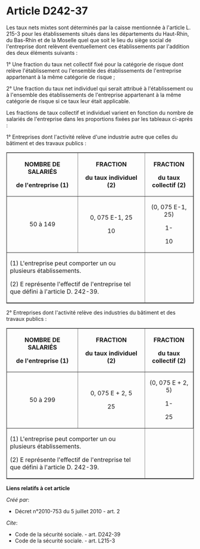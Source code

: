 # Article D242-37

Les taux nets mixtes sont déterminés par la caisse mentionnée à l'article L. 215-3 pour les établissements situés dans les
départements du Haut-Rhin, du Bas-Rhin et de la Moselle quel que soit le lieu du siège social de l'entreprise dont relèvent
éventuellement ces établissements par l'addition des deux éléments suivants : 

1° Une fraction du taux net collectif fixé pour la catégorie de risque dont relève l'établissement ou l'ensemble des
établissements de l'entreprise appartenant à la même catégorie de risque ; 

2° Une fraction du taux net individuel qui serait attribué à l'établissement ou à l'ensemble des établissements de
l'entreprise appartenant à la même catégorie de risque si ce taux leur était applicable. 

Les fractions de taux collectif et individuel varient en fonction du nombre de salariés de l'entreprise dans les proportions
fixées par les tableaux ci-après : 

1° Entreprises dont l'activité relève d'une industrie autre que celles du bâtiment et des travaux publics : 

<table border="1">
  <tbody>
    <tr>
      <th>

NOMBRE DE SALARIÉS 

de l'entreprise (1) 

</th>
      <th>

FRACTION 

du taux individuel (2) 

</th>
      <th>

FRACTION 

du taux collectif (2) 

</th>
    </tr>
    <tr>
      <td align="center">

50 à 149 

</td>
      <td align="center">

0, 075 E-1, 25 

10 

</td>
      <td align="center">

(0, 075 E-1, 25) 

1-

10 

</td>
    </tr>
    <tr>
      <td colspan="2">

(1) L'entreprise peut comporter un ou plusieurs établissements. 

(2) E représente l'effectif de l'entreprise tel que défini à l'article D. 242-39. 

</td>
    </tr>
  </tbody>
</table>

2° Entreprises dont l'activité relève des industries du bâtiment et des travaux publics : 

<table border="1">
  <tbody>
    <tr>
      <th>

NOMBRE DE SALARIÉS 

de l'entreprise (1) 

</th>
      <th>

FRACTION 

du taux individuel (2) 

</th>
      <th>

FRACTION 

du taux collectif (2) 

</th>
    </tr>
    <tr>
      <td align="center">

50 à 299 

</td>
      <td align="center">

0, 075 E + 2, 5 

25 

</td>
      <td align="center">

(0, 075 E + 2, 5) 

1-

25 

</td>
    </tr>
    <tr>
      <td colspan="2">

(1) L'entreprise peut comporter un ou plusieurs établissements. 

(2) E représente l'effectif de l'entreprise tel que défini à l'article D. 242-39.

</td>
    </tr>
  </tbody>
</table>

**Liens relatifs à cet article**

_Créé par_:

  - Décret n°2010-753 du 5 juillet 2010 - art. 2

_Cite_:

  - Code de la sécurité sociale. - art. D242-39
  - Code de la sécurité sociale. - art. L215-3
